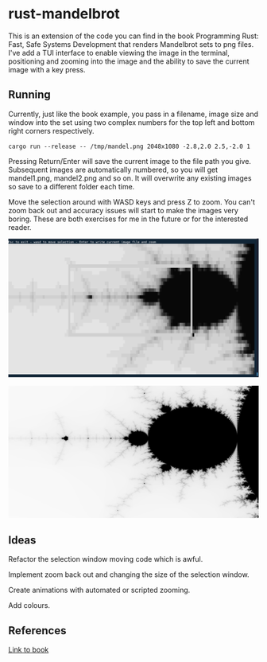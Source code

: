 # rust-mandelbrot
This is an extension of the code you can find in the book Programming Rust: Fast, Safe Systems Development that renders Mandelbrot sets to png files. I've add a TUI interface to enable viewing the image in the terminal, positioning and zooming into the image and the ability to save the current image with a key press.

## Running

Currently, just like the book example, you pass in a filename, image size and window into the set using two complex numbers for the top left and bottom right corners respectively.

```
cargo run --release -- /tmp/mandel.png 2048x1080 -2.8,2.0 2.5,-2.0 1
```

Pressing Return/Enter will save the current image to the file path you give. Subsequent images are automatically 
numbered, so you will get mandel1.png, mandel2.png and so on. It will overwrite any existing images so save to 
a different folder each time.

Move the selection around with WASD keys and press Z to zoom. You can't zoom back out and accuracy issues will 
start to make the images very boring. These are both exercises for me in the future or for the interested reader.

![TUI screen shot](./images/tuimandelbrot.png)

![Sample rendered image](./images/mandle5.png)

## Ideas

Refactor the selection window moving code which is awful.

Implement zoom back out and changing the size of the selection window.

Create animations with automated or scripted zooming.

Add colours.

## References

[Link to book](https://www.oreilly.com/library/view/programming-rust-2nd/9781492052586/)
